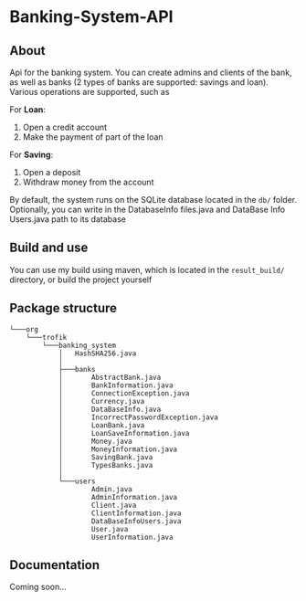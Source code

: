 # Banking-System-API

## About

Api for the banking system. You can create admins and clients of the bank, as well as banks (2 types of banks are supported: savings and loan). Various operations are supported, such as

For **Loan**:

1. Open a credit account
2. Make the payment of part of the loan

For **Saving**:
1. Open a deposit
2. Withdraw money from the account

By default, the system runs on the SQLite database located in the `db/` folder. Optionally, you can write in the DatabaseInfo files.java and DataBase Info Users.java path to its database



## Build and use

You can use my build using maven, which is located in the `result_build/` directory, or build the project yourself

## Package structure

```
└───org
    └───trofik
        └───banking_system
            │   HashSHA256.java
            │
            ├───banks
            │       AbstractBank.java
            │       BankInformation.java
            │       ConnectionException.java
            │       Currency.java
            │       DataBaseInfo.java
            │       IncorrectPasswordException.java
            │       LoanBank.java
            │       LoanSaveInformation.java
            │       Money.java
            │       MoneyInformation.java
            │       SavingBank.java
            │       TypesBanks.java
            │
            └───users
                    Admin.java
                    AdminInformation.java
                    Client.java
                    ClientInformation.java
                    DataBaseInfoUsers.java
                    User.java
                    UserInformation.java
```

## Documentation

Coming soon...
